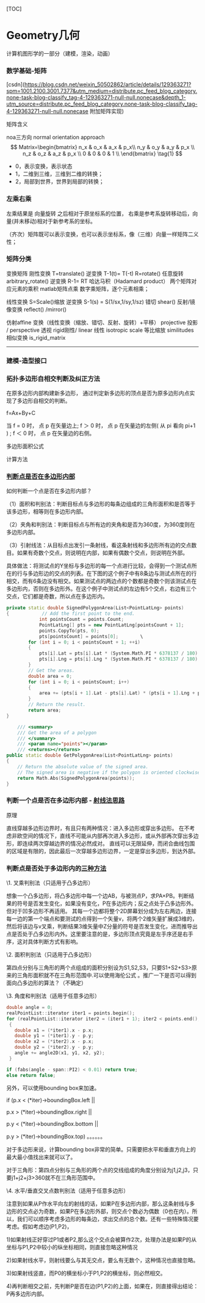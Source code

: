 [TOC]



# Geometry几何

计算机图形学的一部分（建模，渲染，动画）

### 数学基础-矩阵

[csdn](https://blog.csdn.net/weixin_50502862/article/details/129363271?spm=1001.2100.3001.7377&utm_medium=distribute.pc_feed_blog_category.none-task-blog-classify_tag-4-129363271-null-null.nonecase&depth_1-utm_source=distribute.pc_feed_blog_category.none-task-blog-classify_tag-4-129363271-null-null.nonecase
附加矩阵实现)

矩阵含义

noa三方向 normal orientation approach
$$
Matrix=\begin{bmatrix}
n_x & o_x & a_x & p_x\\
n_y & o_y & a_y & p_x \\
n_z & o_z & a_z & p_x \\
0 & 0 & 0 & 1 \\
\end{bmatrix} \tag{1}
$$

- 0，表示变换，表示状态
- 1，二维到三维，三维到二维的转换；
- 2，局部到世界，世界到局部的转换；

### 左乘右乘

左乘结果是 向量旋转 之后相对于原坐标系的位置， 右乘是参考系旋转移动后，向量(并未移动)相对于新参考系的坐标。

（齐次）矩阵既可以表示变换，也可以表示坐标系，像（三维）向量一样矩阵二义性；

### 矩阵分类

变换矩阵
刚性变换
T=translate() 
逆变换 T-1(t)= T(-t)
R=rotate()
任意旋转
arbitrary_rotate()
逆变换 R-1= RT
哈达马积（Hadamard product）
两个矩阵对应元素的乘积
matlab矩阵点乘
数字乘矩阵，逐个元素相乘；

线性变换
S=Scale()缩放
逆变换 S-1(s) = S(1/sx,1/sy,1/sz)
错切 shear() 
反射/镜像变换 reflect()  /mirror()

仿射affine 变换（线性变换（缩放、错切、反射、旋转）+平移）
projective 投影 / perspective 透视
rigid刚性/ linear 线性
isotropic scale 等比缩放
similitudes 相似变换
is_rigid_matrix



---

### 建模-造型接口











### 拓扑多边形自相交判断及纠正方法 

在原多边形内部构建新多边形， 通过判定新多边形的顶点是否为原多边形内点实现了多边形自相交的判断。  

f=Ax+By+C

当 f = 0 时， 点 p 在矢量边上; f ＞ 0 时， 点 p 在矢量边的左侧( 从 pi 看向 pi+1 ) ; f ＜ 0 时， 点 p 在矢量边的右侧。  

多边形面积公式



计算方法



### [判断点是否在多边形内部](https://www.cnblogs.com/luxiaoxun/p/3722358.html)

如何判断一个点是否在多边形内部？

（1）面积和判别法：判断目标点与多边形的每条边组成的三角形面积和是否等于该多边形，相等则在多边形内部。

（2）夹角和判别法：判断目标点与所有边的夹角和是否为360度，为360度则在多边形内部。

（3）引射线法：从目标点出发引一条射线，看这条射线和多边形所有边的交点数目。如果有奇数个交点，则说明在内部，如果有偶数个交点，则说明在外部。

具体做法：将测试点的Y坐标与多边形的每一个点进行比较，会得到一个测试点所在的行与多边形边的交点的列表。在下图的这个例子中有8条边与测试点所在的行相交，而有6条边没有相交。如果测试点的两边点的个数都是奇数个则该测试点在多边形内，否则在多边形外。在这个例子中测试点的左边有5个交点，右边有三个交点，它们都是奇数，所以点在多边形内。



```cpp
private static double SignedPolygonArea(List<PointLatLng> points)
{            // Add the first point to the end.
            int pointsCount = points.Count;
            PointLatLng[] pts = new PointLatLng[pointsCount + 1];
            points.CopyTo(pts, 0);
            pts[pointsCount] = points[0];        \
        for (int i = 0; i < pointsCount + 1; ++i)
        {
            pts[i].Lat = pts[i].Lat * (System.Math.PI * 6378137 / 180);
            pts[i].Lng = pts[i].Lng * (System.Math.PI * 6378137 / 180);
        }
        // Get the areas.
        double area = 0;
        for (int i = 0; i < pointsCount; i++)
        {
            area += (pts[i + 1].Lat - pts[i].Lat) * (pts[i + 1].Lng + pts[i].Lng) / 2;
        }
        // Return the result.
        return area;
}

    /// <summary>
    /// Get the area of a polygon
    /// </summary>
    /// <param name="points"></param>
    /// <returns></returns>
public static double GetPolygonArea(List<PointLatLng> points)
{
    // Return the absolute value of the signed area.
    // The signed area is negative if the polygon is oriented clockwise.
    return Math.Abs(SignedPolygonArea(points));
}
```

### 判断一个点是否在多边形内部 - [射线法思路](https://blog.csdn.net/qq_27161673/article/details/52973866)

原理

直线穿越多边形边界时，有且只有两种情况：进入多边形或穿出多边形。
在不考虑非欧空间的情况下，直线不可能从内部再次进入多边形，或从外部再次穿出多边形，即连续两次穿越边界的情况必然成对。
直线可以无限延伸，而闭合曲线包围的区域是有限的，因此最后一次穿越多边形边界，一定是穿出多边形，到达外部。



### 判断点是否处于多边形内的[三种方法](http://blog.sina.com.cn/s/blog_b347c8960101dvvz.html)

\1. 叉乘判别法（只适用于凸多边形）

 想象一个凸多边形，将凸多边形中每一个边AB，与被测点P，求PA×PB。判断结果的符号是否发生变化，如果没有变化，P在多边形内；反之点处于凸多边形外。但对于凹多边形不再适用。 其每一个边都将整个2D屏幕划分成为左右两边，连接每一边的第一个端点和要测试的点得到一个矢量v，将两个2维矢量扩展成3维的，然后将该边与v叉乘，判断结果3维矢量中Z分量的符号是否发生变化，进而推导出点是否处于凸多边形内外。这里要注意的是，多边形顶点究竟是左手序还是右手序，这对具体判断方式有影响。

\2. 面积判别法（只适用于凸多边形）

 第四点分别与三角形的两个点组成的面积分别设为S1,S2,S3，只要S1+S2+S3>原来的三角形面积就不在三角形范围中.可以使用海伦公式 。推广一下是否可以得到面向凸多边形的算法？（不确定）

\3. 角度和判别法（适用于任意多边形）

```cpp
double angle = 0;
realPointList::iterator iter1 = points.begin();
for (realPointList::iterator iter2 = (iter1 + 1); iter2 < points.end(); ++iter1, ++iter2)
 {
   double x1 = (*iter1).x - p.x;   
   double y1 = (*iter1).y - p.y;   
   double x2 = (*iter2).x - p.x;
   double y2 = (*iter2).y - p.y;   
   angle += angle2D(x1, y1, x2, y2);
 }

if (fabs(angle - span::PI2) < 0.01) return true;
else return false;
```

另外，可以使用bounding box来加速。

if (p.x < (*iter)->boundingBox.left ||

  p.x > (*iter)->boundingBox.right ||

  p.y < (*iter)->boundingBox.bottom ||

  p.y > (*iter)->boundingBox.top) 。。。。。。

对于多边形来说，计算bounding box非常的简单。只需要把水平和垂直方向上的最大最小值找出来就可以了。

对于三角形：第四点分别与三角形的两个点的交线组成的角度分别设为j1,j2,j3，只要j1+j2+j3>360就不在三角形范围中。

\4. 水平/垂直交叉点数判别法（适用于任意多边形）

  注意到如果从P作水平向左的射线的话，如果P在多边形内部，那么这条射线与多边形的交点必为奇数，如果P在多边形外部，则交点个数必为偶数（0也在内）。所以，我们可以顺序考虑多边形的每条边，求出交点的总个数。还有一些特殊情况要考虑。假如考虑边(P1,P2)，

1)如果射线正好穿过P1或者P2,那么这个交点会被算作2次，处理办法是如果P的从坐标与P1,P2中较小的纵坐标相同，则直接忽略这种情况

2)如果射线水平，则射线要么与其无交点，要么有无数个，这种情况也直接忽略。

3)如果射线竖直，而P0的横坐标小于P1,P2的横坐标，则必然相交。

4)再判断相交之前，先判断P是否在边(P1,P2)的上面，如果在，则直接得出结论：P再多边形内部。